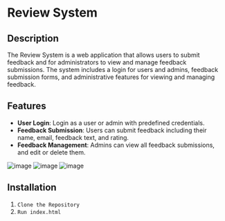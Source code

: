 # Review System

## Description

The Review System is a web application that allows users to submit feedback and for administrators to view and manage feedback submissions. The system includes a login for users and admins, feedback submission forms, and administrative features for viewing and managing feedback.

## Features

- **User Login**: Login as a user or admin with predefined credentials.
- **Feedback Submission**: Users can submit feedback including their name, email, feedback text, and rating.
- **Feedback Management**: Admins can view all feedback submissions, and edit or delete them.

![image](https://github.com/user-attachments/assets/7a627d98-9b50-4cee-9204-9148f9c9f451)
![image](https://github.com/user-attachments/assets/88279ec7-7859-4bea-adf9-540538485ded)
![image](https://github.com/user-attachments/assets/b7e6c78b-f120-4a20-a888-ec3ed3bd5860)

## Installation
1. `Clone the Repository`
2. `Run index.html`
